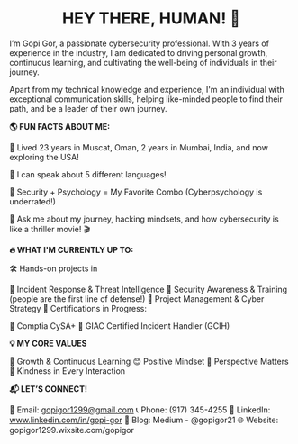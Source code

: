 

<div align="center">
<h1> HEY THERE, HUMAN! 👋 </h1>
</div>

I’m Gopi Gor, a passionate cybersecurity professional. With 3 years of experience in the industry, I am dedicated to driving personal growth, continuous learning, and cultivating the well-being of individuals in their journey.

Apart from my technical knowledge and experience, I'm an individual with exceptional communication skills, helping like-minded people to find their path, and be a leader of their own journey.

**🌎 FUN FACTS ABOUT ME:** <p>

🔹 Lived 23 years in Muscat, Oman, 2 years in Mumbai, India, and now exploring the USA! <p>
🔹 I can speak about 5 different languages! <p>
🔹 Security + Psychology = My Favorite Combo (Cyberpsychology is underrated!) <p>
🔹 Ask me about my journey, hacking mindsets, and how cybersecurity is like a thriller movie! 🎬 <p> </p>


**🔥 WHAT I'M CURRENTLY UP TO:** <p>

🛠 Hands-on projects in <p> 
🔹 Incident Response & Threat Intelligence
🔹 Security Awareness & Training (people are the first line of defense!)
🔹 Project Management & Cyber Strategy
🎯 Certifications in Progress: <p>
🔹 Comptia CySA+ 
🔹 GIAC Certified Incident Handler (GCIH)


**💡 MY CORE VALUES** <p>

🌱 Growth & Continuous Learning
😊 Positive Mindset
🔎 Perspective Matters
💙 Kindness in Every Interaction


**📬 LET’S CONNECT!** <p>

📧 Email: gopigor1299@gmail.com
📞 Phone: (917) 345-4255
💼 LinkedIn: www.linkedin.com/in/gopi-gor
📝 Blog: Medium - @gopigor21
🌐 Website: gopigor1299.wixsite.com/gopigor

